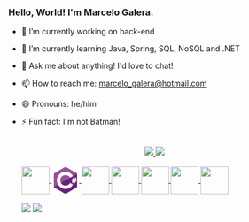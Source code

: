 ### Hello, World! I'm Marcelo Galera.



- 🔭 I’m currently working on back-end
- 🌱 I’m currently learning Java, Spring, SQL, NoSQL and .NET
- 💬 Ask me about anything! I'd love to chat!
- 📫 How to reach me: marcelo_galera@hotmail.com
- 😄 Pronouns: he/him
- ⚡ Fun fact: I'm not Batman!
  
  <br>
  
  <div align="center">
  <a href="https://github.com/MarceloGalera/MarceloGalera">
    <img height="160em" src="https://github-readme-stats.vercel.app/api?username=MarceloGalera&show_icons=true&theme=dracula&count_private=true"/>
    <img height="160em" src="https://github-readme-stats.vercel.app/api/top-langs/?username=MarceloGalera&layout=compact&langs_count=7&theme=dracula"/>
  </div>
  
   <br>
  
  <div style="display: inline_block">
    <img align="center" height="50" width="50" src="https://cdn.jsdelivr.net/gh/devicons/devicon/icons/java/java-original.svg" />
    <img align="center"height="50" width="50" src="https://raw.githubusercontent.com/devicons/devicon/master/icons/csharp/csharp-original.svg">
    <img align="center"height="50" width="50" src="https://cdn.jsdelivr.net/gh/devicons/devicon/icons/dotnetcore/dotnetcore-original.svg" />
    <img align="center"height="50" width="50" src="https://cdn.jsdelivr.net/gh/devicons/devicon/icons/spring/spring-original.svg" />
    <img align="center" height="50" width="50" src="https://cdn.jsdelivr.net/gh/devicons/devicon/icons/jenkins/jenkins-original.svg" />
    <img align="center" height="50" width="50" src="https://cdn.jsdelivr.net/gh/devicons/devicon/icons/mongodb/mongodb-original.svg" />
    <img align="center" height="50" width="50" src="https://cdn.jsdelivr.net/gh/devicons/devicon/icons/postgresql/postgresql-original.svg" />
  </div>
  
  <br>
    
  <div>
  <a href="https://instagram.com/marcelo_galera" target="_blank"><img src="https://img.shields.io/badge/-Instagram-%23E4405F?style=for-the-badge&logo=instagram&logoColor=white" target="_blank"></a>
  <a href="https://www.linkedin.com/in/marcelo-galera-980274232/" target="_blank"><img src="https://img.shields.io/badge/-LinkedIn-%230077B5?style=for-the-badge&logo=linkedin&logoColor=white" target="_blank"></a> 
  </div>
